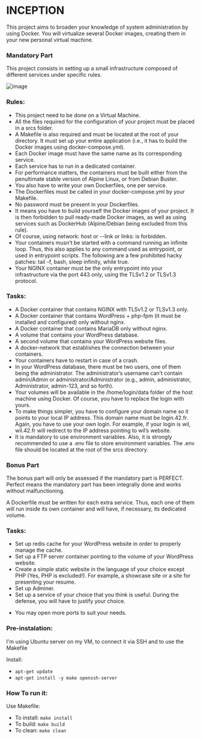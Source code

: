 # INCEPTION

This project aims to broaden your knowledge of system administration by using Docker. You will virtualize several Docker images, creating them in your new personal virtual machine.

### Mandatory Part
This project consists in setting up a small infrastructure composed of different services under specific rules.

![image](https://user-images.githubusercontent.com/43518207/204363855-c796813a-b5fd-43ee-a583-b8a1b86c429e.png)

### Rules:
- This project need to be done on a Virtual Machine.
- All the files required for the configuration of your project must be placed in a srcs folder.
- A Makefile is also required and must be located at the root of your directory. It must set up your entire application (i.e., it has to build the Docker images using docker-compose.yml).
- Each Docker image must have the same name as its corresponding service.
- Each service has to run in a dedicated container.
- For performance matters, the containers must be built either from the penultimate stable version of Alpine Linux, or from Debian Buster.
- You also have to write your own Dockerfiles, one per service.
- The Dockerfiles must be called in your docker-compose.yml by your Makefile.
- No password must be present in your Dockerfiles.
- It means you have to build yourself the Docker images of your project. It is then forbidden to pull ready-made Docker images, as well as using services such as DockerHub (Alpine/Debian being excluded from this rule).
- Of course, using network: host or --link or links: is forbidden.
- Your containers musn’t be started with a command running an infinite loop. Thus, this also applies to any command used as entrypoint, or used in entrypoint scripts. The following are a few prohibited hacky patches: tail -f, bash, sleep infinity, while true.
- Your NGINX container must be the only entrypoint into your infrastructure via the port 443 only, using the TLSv1.2 or TLSv1.3 protocol.
### Tasks:
- A Docker container that contains NGINX with TLSv1.2 or TLSv1.3 only.
- A Docker container that contains WordPress + php-fpm (it must be installed and configured) only without nginx.
- A Docker container that contains MariaDB only without nginx.
- A volume that contains your WordPress database.
- A second volume that contains your WordPress website files.
- A docker-network that establishes the connection between your containers.
- Your containers have to restart in case of a crash.
- In your WordPress database, there must be two users, one of them being the administrator. The administrator’s username can’t contain admin/Admin or administrator/Administrator (e.g., admin, administrator, Administrator, admin-123, and so forth).
- Your volumes will be available in the /home/login/data folder of the host machine using Docker. Of course, you have to replace the login with yours.
- To make things simpler, you have to configure your domain name so it points to your local IP address. This domain name must be login.42.fr. Again, you have to use your own login. For example, if your login is wil, wil.42.fr will redirect to the IP address pointing to wil’s website.
- It is mandatory to use environment variables. Also, it is strongly recommended to use a .env file to store environment variables. The .env file should be located at the root of the srcs directory.

### Bonus Part
The bonus part will only be assessed if the mandatory part is PERFECT. Perfect means the mandatory part has been integrally done and works without malfunctioning.

A Dockerfile must be written for each extra service. Thus, each one of them will run inside its own container and will have, if necessary, its dedicated volume.

### Tasks:
- Set up redis cache for your WordPress website in order to properly manage the cache.
- Set up a FTP server container pointing to the volume of your WordPress website.
- Create a simple static website in the language of your choice except PHP (Yes, PHP is excluded!). For example, a showcase site or a site for presenting your resume.
- Set up Adminer.
-  Set up a service of your choice that you think is useful. During the defense, you will have to justify your choice.
* You may open more ports to suit your needs.

### Pre-instalation:
I'm using Ubuntu server on my VM, to connect it via SSH and to use the Makefile

Install:
- `apt-get update` 
- `apt-get install -y make openssh-server`

### How To run it:
Use Makefile:
- To install: `make install`
- To build: `make build`
- To clean: `make clean`
